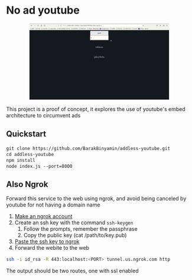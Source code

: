# No ad youtube
<p align="center">
<img width="75%" src="doc/demo.gif"/>
</p>
This project is a proof of concept, it explores the use of youtube's embed architecture to circumvent ads

## Quickstart
```
git clone https://github.com/BarakBinyamin/addless-youtube.git
cd addless-youtube
npm install
node index.js --port=8000
```

## Also Ngrok
Forward this service to the web using ngrok, and avoid being canceled by youtube for not having a domain name
1. [Make an ngrok account](https://ngrok.com/)
2. Create an ssh key with the command `ssh-keygen`
   1. Follow the prompts, remember the passphrase 
   2. Copy the public key (cat /path/to/key.pub)
3. [Paste the ssh key to ngrok](https://dashboard.ngrok.com/tunnels/ssh-keys)
4. Forward the webite to the web
```bash
ssh -i id_rsa -R 443:localhost:<PORT> tunnel.us.ngrok.com http
```
The output should be two routes, one with ssl enabled